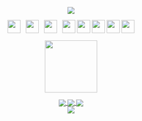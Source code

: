 <!--
**Johnny-Five1982/Johnny-Five1982** is a ✨ _special_ ✨ repository because its `README.md` (this file) appears on your GitHub profile.

Here are some ideas to get you started:

- 🔭 I’m currently working on ...
- 🌱 I’m currently learning ...
- 👯 I’m looking to collaborate on ...
- 🤔 I’m looking for help with ...
- 💬 Ask me about ...
- 📫 How to reach me: ...
- 😄 Pronouns: ...
- ⚡ Fun fact: ...
-->
<p align='center'>
  <a href=""><img height="auto" width="auto" src="https://raw.githubusercontent.com/Johnny-Five1982/Johnny-Five1982/main/icon/gh-bannner-light.png"></a>
</p>

<p align='center'>
   <a href="https://www.linkedin.com/in/username/"><img height="30" src="https://github.com/singhkshitij/singhkshitij/blob/master/linkedin.png?raw=true"></a>&nbsp;&nbsp;
   <a href="https://twitter.com/username"><img height="30" src="https://github.com/singhkshitij/singhkshitij/blob/master/twitter.png?raw=true"></a>&nbsp;&nbsp;
   <a href="https://www.instagram.com/username/"><img height="30" src="https://github.com/singhkshitij/singhkshitij/blob/master/instagram.png?raw=true"></a>&nbsp;&nbsp;
   <a href="mailto:username@domain.com"><img height="30" src="https://github.com/singhkshitij/singhkshitij/blob/master/mail.png?raw=true"></a>
   <a href="https://leetcode.com"><img height="30" src="https://github.com/singhkshitij/singhkshitij/blob/master/blog.png?raw=true"></a>
   <a href="https://www.buymeacoffee.com/seven"><img height="30" src="https://github.com/Johnny-Five1982/Johnny-Five1982/blob/main/icon/by-me-a-coffee.png?raw=true"></a>
   <a href="https://xbox.com"><img height="30" src="https://img.shields.io/badge/ElectronFlux571%20-%23107C10.svg?&style=flat-square&logo=Xbox&logoColor=white"/></a>
   <a href="https://xbox.com"><img height="30" src="https://images-eds-ssl.xboxlive.com/image?url=8Oaj9Ryq1G1_p3lLnXlsaZgGzAie6Mnu24_PawYuDYIoH77pJ.X5Z.MqQPibUVTcS9jr0n8i7LY1tL3U7AiafUxWiVFofIdU2gur54fgFcYIV2V5.TAzxdqPpr5pORe9&format=jpg&h=253&w=253"/></a>
   
</p>

<p align='center'>
  <a href="#"><img height="120" src="https://github-readme-stats.vercel.app/api?username=Johnny-Five1982&theme=great-gatsby&show_icons=true"></a>
</p>

<p align='center'>
<a href="https://github.com/Johnny-Five1982/CyberSecurityTips">
  <img align="center" src="https://github-readme-stats.vercel.app/api/pin/?username=Johnny-Five1982&repo=CyberSecurityTips&theme=great-gatsby&show_icons=true" />
</a>
<a href="https://github.com/Johnny-Five1982/ c_cryptanalysis">
  <img align="center" src="https://github-readme-stats.vercel.app/api/pin/?username=Johnny-Five1982&repo=c_cryptanalysis&theme=great-gatsby&show_icons=true)" />
</a>
<a href="https://github.com/Johnny-Five1982/convoychat">
  <img align="center" src="https://github-readme-stats.vercel.app/api/top-langs/?username=Johnny-Five1982&layout=compact&hide_border=true&theme=great-gatsby&show_icons=true" />
</a><br>
<a href="https://github.com/Johnny-Five1982/">
  <img align="center" src="https://visitor-badge.glitch.me/badge?page_id=Johnny-Five1982&left_color=blue&right_color=red&layout=compact&hide_border=true&theme=great-gatsby&show_icons=true" />
</a>
  </p>

